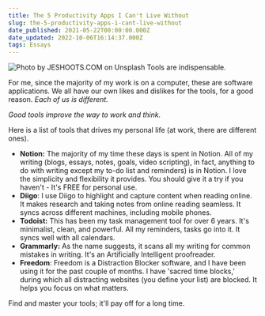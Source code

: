 ```yaml
---
title: The 5 Productivity Apps I Can't Live Without
slug: the-5-productivity-apps-i-cant-live-without
date_published: 2021-05-22T00:00:00.000Z
date_updated: 2022-10-06T16:14:37.000Z
tags: Essays
---
```


![Photo by JESHOOTS.COM on Unsplash](__GHOST_URL__/content/images/tools.jpg)
Tools are indispensable.

For me, since the majority of my work is on a computer, these are software applications. We all have our own likes and dislikes for the tools, for a good reason. *Each of us is different.*

*Good tools improve the way to work and think.*

Here is a list of tools that drives my personal life (at work, there are different ones).

- **Notion:** The majority of my time these days is spent in Notion. All of my writing (blogs, essays, notes, goals, video scripting), in fact, anything to do with writing except my to-do list and reminders) is in Notion. I love the simplicity and flexibility it provides. You should give it a try if you haven't - It's FREE for personal use.
- **Diigo**: I use Diigo to highlight and capture content when reading online. It makes research and taking notes from online reading seamless. It syncs across different machines, including mobile phones.
- **Todoist:** This has been my task management tool for over 6 years. It's minimalist, clean, and powerful. All my reminders, tasks go into it. It syncs well with all calendars.
- **Grammarly:** As the name suggests, it scans all my writing for common mistakes in writing. It's an Artificially Intelligent proofreader.
- **Freedom**: Freedom is a Distraction Blocker software, and I have been using it for the past couple of months. I have 'sacred time blocks,' during which all distracting websites (you define your list) are blocked. It helps you focus on what matters.

Find and master your tools; it'll pay off for a long time.
